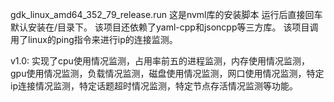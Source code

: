 gdk_linux_amd64_352_79_release.run 这是nvml库的安装脚本 运行后直接回车默认安装在/目录下。
该项目还依赖了yaml-cpp和jsoncpp等三方库。
该项目调用了linux的ping指令来进行ip的连接监测。

v1.0: 实现了cpu使用情况监测，占用率前五的进程监测，内存使用情况监测，gpu使用情况监测，负载情况监测，磁盘使用情况监测，网口使用情况监测，特定ip连接情况监测，特定话题超时情况监测，特定节点存活情况监测等功能。
